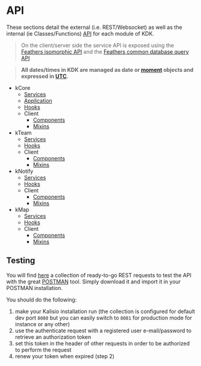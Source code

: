 # API

These sections detail the external (i.e. REST/Websocket) as well as the internal (ie Classes/Functions) [API](https://en.wikipedia.org/wiki/Application_programming_interface) for each module of KDK.

> On the client/server side the service API is exposed using the [Feathers isomorphic API](https://docs.feathersjs.com/api/client.html#universal-isomorphic-api) and the [Feathers common database query API](https://docs.feathersjs.com/api/databases/querying.html)

> **All dates/times in KDK are managed as date or [moment](https://momentjs.com) objects and expressed in [UTC](https://en.wikipedia.org/wiki/Coordinated_Universal_Time).**

* kCore
  * [Services](./kCore/SERVICES.MD)
  * [Application](./kCore/APPLICATION.MD)
  * [Hooks](./kCore/HOOKS.MD)
  * Client
    * [Components](./kCore/COMPONENTS.MD)
    * [Mixins](./kCore/MIXINS.MD)
* kTeam
  * [Services](./kTeam/SERVICES.MD)
  * [Hooks](./kTeam/HOOKS.MD)
  * Client
    * [Components](./kTeam/COMPONENTS.MD)
    * [Mixins](./kTeam/MIXINS.MD)
* kNotify
  * [Services](./kNotify/SERVICES.MD)
  * [Hooks](./kNotify/HOOKS.MD)
  * Client
    * [Components](./kNotify/COMPONENTS.MD)
    * [Mixins](./kNotify/MIXINS.MD)
* kMap
  * [Services](./kMap/SERVICES.MD)
  * [Hooks](./kMap/HOOKS.MD)
  * Client
    * [Components](./kMap/COMPONENTS.MD)
    * [Mixins](./kMap/MIXINS.MD)
  
## Testing

You will find [here](./kApp.postman_collection.json) a collection of ready-to-go REST requests to test the API with the great [POSTMAN](https://www.getpostman.com/) tool. Simply download it and import it in your POSTMAN installation.

You should do the following:
1. make your Kalisio installation run (the collection is configured for default dev port `8080` but you can easily switch to `8081` for production mode for instance or any other)
2. use the authenticate request with a registered user e-mail/password to retrieve an authorization token
3. set this token in the header of other requests in order to be authorized to perform the request
4. renew your token when expired (step 2)
